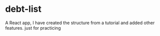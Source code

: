 # debt-list
A React app, I have created the structure from a tutorial and added other features. just for practicing 

